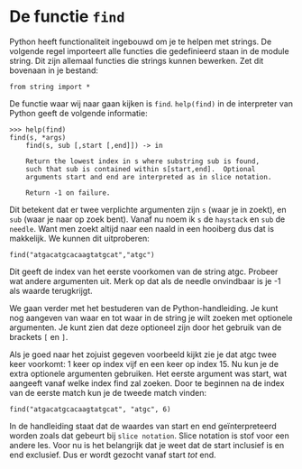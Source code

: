 # De functie `find`

Python heeft functionaliteit ingebouwd om je te helpen met
strings. De volgende regel importeert alle functies die gedefinieerd staan in de
module string. Dit zijn allemaal functies die strings kunnen bewerken. Zet dit
bovenaan in je bestand:

    from string import *

De functie waar wij naar gaan kijken is `find`. `help(find)` in de
interpreter van Python geeft de volgende informatie:

    >>> help(find)
    find(s, *args)
        find(s, sub [,start [,end]]) -> in
        
        Return the lowest index in s where substring sub is found,
        such that sub is contained within s[start,end].  Optional
        arguments start and end are interpreted as in slice notation.
        
        Return -1 on failure.

Dit betekent dat er twee verplichte argumenten zijn `s` (waar je in zoekt),
en `sub` (waar je naar op zoek bent). Vanaf nu noem ik `s` de `haystack` en
`sub` de `needle`. Want men zoekt altijd naar een naald in een hooiberg dus dat
is makkelijk. We kunnen dit uitproberen:

    find("atgacatgcacaagtatgcat","atgc")

Dit geeft de index van het eerste voorkomen van de string atgc. Probeer wat
andere argumenten uit. Merk op dat als de needle onvindbaar is je -1 als waarde
terugkrijgt.

We gaan verder met het bestuderen van de Python-handleiding. Je kunt nog
aangeven van waar en tot waar in de string je wilt zoeken met optionele
argumenten. Je kunt zien dat deze optioneel zijn door het gebruik van de
brackets `[` en `]`. 

Als je goed naar het zojuist gegeven voorbeeld kijkt zie je dat atgc twee keer
voorkomt: 1 keer op index vijf en een keer op index 15. Nu kun je de extra
optionele argumenten gebruiken. Het eerste argument was start, wat aangeeft
vanaf welke index find zal zoeken. Door te beginnen na de index van de eerste
match kun je de tweede match vinden:

    find("atgacatgcacaagtatgcat", "atgc", 6)

In de handleiding staat dat de waardes van start en end geïnterpreteerd worden
zoals dat gebeurt bij `slice notation`. Slice notation is stof voor een andere
les. Voor nu is het belangrijk dat je weet dat de start inclusief is en end
exclusief. Dus er wordt gezocht vanaf start *tot* end.

